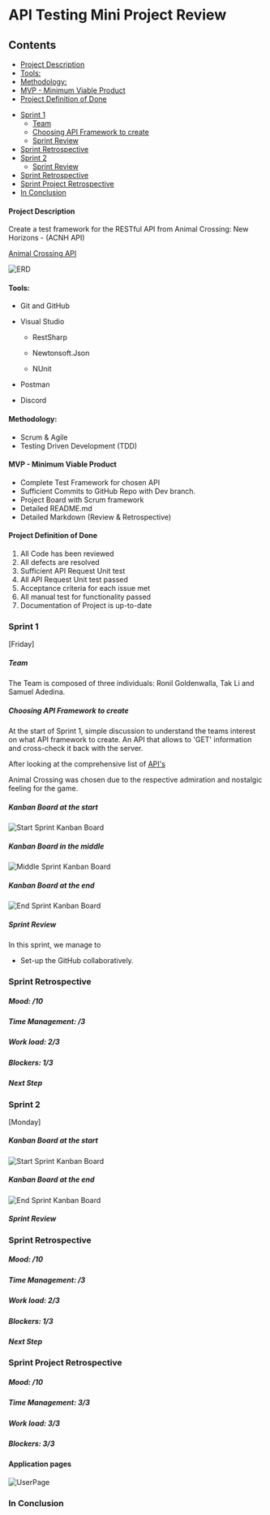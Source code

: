 # **API Testing Mini Project Review** 

## Contents

  * [Project Description](#project-description)
  * [Tools:](#tools-)
  * [Methodology:](#methodology-)
  * [MVP - Minimum Viable Product](#mvp---minimum-viable-product)
  * [Project Definition of Done](#project-definition-of-done)
- [Sprint 1](#sprint-1)
    + [Team](#team)
    + [Choosing API Framework to create](#choosing-api-framework-to-create)
    + [Sprint Review](#sprint-review)
- [Sprint Retrospective](#sprint-retrospective)
- [Sprint 2](#sprint-2)
    + [Sprint Review](#sprint-review-1)
- [Sprint Retrospective](#sprint-retrospective-1)
- [Sprint Project Retrospective](#sprint-project-retrospective)
- [In Conclusion](#in-conclusion)

#### Project Description

Create a test framework for the RESTful API from Animal Crossing: New Horizons -  (ACNH API)

 [Animal Crossing API](http://acnhapi.com/doc)

![ERD](h)

#### Tools:

- Git and GitHub

- Visual Studio

  - RestSharp

  - Newtonsoft.Json
  - NUnit

- Postman

- Discord

#### Methodology:

* Scrum & Agile
* Testing Driven Development (TDD)

#### MVP - Minimum Viable Product

- Complete Test Framework for chosen API
- Sufficient Commits to GitHub Repo with Dev branch.
- Project Board with Scrum framework
- Detailed README.md
- Detailed Markdown (Review & Retrospective)

#### Project Definition of Done

1. All Code has been reviewed
2. All defects are resolved
3. Sufficient API Request Unit test
4. All API Request Unit test passed
5. Acceptance criteria for each issue met
6. All manual test for functionality passed
7. Documentation of Project is up-to-date

### Sprint 1

[Friday]

##### Team

The Team is composed of three individuals: Ronil Goldenwalla, Tak Li and Samuel Adedina.

##### Choosing API Framework to create

At the start of Sprint 1, simple discussion to understand the teams interest on what API framework to create. An API that allows to 'GET' information and cross-check it back with the server.

After looking at the comprehensive list of [API's](https://github.com/public-apis/public-apis)

Animal Crossing was chosen due to the respective admiration and nostalgic feeling for the game.

##### Kanban Board at the start

![Start Sprint Kanban Board](h)

##### Kanban Board in the middle

![Middle Sprint Kanban Board](h)

##### Kanban Board at the end

![End Sprint Kanban Board](h)

##### Sprint Review

In this sprint, we manage to 

- Set-up the GitHub collaboratively.

### Sprint Retrospective

##### Mood: /10



##### Time Management: /3



#####  Work load: 2/3



##### Blockers: 1/3



##### Next Step





### Sprint 2

[Monday]

##### Kanban Board at the start

![Start Sprint Kanban Board](h)

##### Kanban Board at the end

![End Sprint Kanban Board](h)

##### Sprint Review



### Sprint Retrospective

##### Mood: /10



##### Time Management: /3



#####  Work load: 2/3



##### Blockers: 1/3



##### Next Step



### Sprint Project Retrospective

##### Mood: /10



##### Time Management: 3/3



#####  Work load: 3/3



##### Blockers: 3/3





#### Application pages



![UserPage](h)



### In Conclusion







